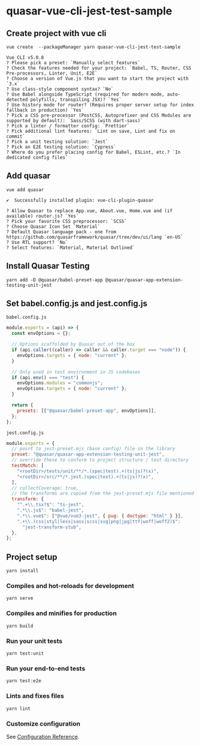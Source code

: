 # quasar-vue-cli-jest-test-sample

## Create project with vue cli

```shell
vue create  --packageManager yarn quasar-vue-cli-jest-test-sample
```

```shell
Vue CLI v5.0.8
? Please pick a preset: `Manually select features`
? Check the features needed for your project: `Babel, TS, Router, CSS Pre-processors, Linter, Unit, E2E`
? Choose a version of Vue.js that you want to start the project with `3.x`
? Use class-style component syntax? `No`
? Use Babel alongside TypeScript (required for modern mode, auto-detected polyfills, transpiling JSX)? `Yes`
? Use history mode for router? (Requires proper server setup for index fallback in production) `Yes`
? Pick a CSS pre-processor (PostCSS, Autoprefixer and CSS Modules are supported by default): `Sass/SCSS (with dart-sass)`
? Pick a linter / formatter config: `Prettier`
? Pick additional lint features: `Lint on save, Lint and fix on commit`
? Pick a unit testing solution: `Jest`
? Pick an E2E testing solution: `Cypress`
? Where do you prefer placing config for Babel, ESLint, etc.? `In dedicated config files`
```

## Add quasar

```shell
vue add quasar
```

```shell
✔  Successfully installed plugin: vue-cli-plugin-quasar

? Allow Quasar to replace App.vue, About.vue, Home.vue and (if available) router.js? `Yes`
? Pick your favorite CSS preprocessor: `SCSS`
? Choose Quasar Icon Set `Material`
? Default Quasar language pack - one from https://github.com/quasarframework/quasar/tree/dev/ui/lang `en-US`
? Use RTL support? `No`
? Select features: `Material, Material Outlined`
```

## Install Quasar Testing

```shell
yarn add -D @quasar/babel-preset-app @quasar/quasar-app-extension-testing-unit-jest
```

## Set babel.config.js and jest.config.js

`babel.config.js`

```javascript
module.exports = (api) => {
  const envOptions = {};

  // Options scaffolded by Quasar out of the box
  if (api.caller((caller) => caller && caller.target === "node")) {
    envOptions.targets = { node: "current" };
  }

  // Only used in test environment in JS codebases
  if (api.env() === "test") {
    envOptions.modules = "commonjs";
    envOptions.targets = { node: "current" };
  }

  return {
    presets: [["@quasar/babel-preset-app", envOptions]],
  };
};
```

`jest.config.js`

```javascript
module.exports = {
  // point to jest-preset.mjs (base config) file in the library
  preset: "@quasar/quasar-app-extension-testing-unit-jest",
  // override these to conform to project structure / test directory
  testMatch: [
    "<rootDir>/tests/unit/**/*.(spec|test).+(ts|js)?(x)",
    "<rootDir>/src/**/*.jest.(spec|test).+(ts|js)?(x)",
  ],
  // collectCoverage: true,
  // the transforms are copied from the jest-preset.mjs file mentioned above, but includes the 'babel-jest' entry
  transform: {
    "^.+\\.tsx?$": "ts-jest",
    ".*\\.js$": "babel-jest",
    ".*\\.vue$": ["@vue/vue3-jest", { pug: { doctype: "html" } }],
    ".+\\.(css|styl|less|sass|scss|svg|png|jpg|ttf|woff|woff2)$":
      "jest-transform-stub",
  },
};
```

## Project setup

```shell
yarn install
```

### Compiles and hot-reloads for development

```shell
yarn serve
```

### Compiles and minifies for production

```shell
yarn build
```

### Run your unit tests

```shell
yarn test:unit
```

### Run your end-to-end tests

```shell
yarn test:e2e
```

### Lints and fixes files

```shell
yarn lint
```

### Customize configuration

See [Configuration Reference](https://cli.vuejs.org/config/).
